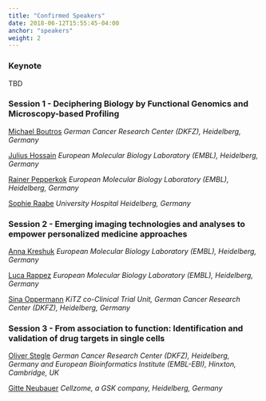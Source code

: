 ```yaml
---
title: "Confirmed Speakers"
date: 2018-06-12T15:55:45-04:00
anchor: "speakers"
weight: 2
---
```


### Keynote

TBD

### Session 1 - Deciphering Biology by Functional Genomics and Microscopy-based Profiling
[Michael Boutros](https://www.dkfz.de/en/signaling/index.php)
*German Cancer Research Center (DKFZ), Heidelberg, Germany*

[Julius Hossain](https://www.embl.de/research/units/cbb/ellenberg/members/index.php?s_personId=CP-60014993)
*European Molecular Biology Laboratory (EMBL), Heidelberg, Germany*

[Rainer Pepperkok](https://www.embl.de/research/units/cbb/pepperkok/index.html)
*European Molecular Biology Laboratory (EMBL), Heidelberg, Germany*

[Sophie Raabe](https://www.klinikum.uni-heidelberg.de/Systems-Medicine-of-Cancer-Drugs.142190.0.html)
*University Hospital Heidelberg, Germany*

### Session 2 - Emerging imaging technologies and analyses to empower personalized medicine approaches

[Anna Kreshuk](https://www.embl.de/research/units/cbb/kreshuk/index.html)
*European Molecular Biology Laboratory (EMBL), Heidelberg, Germany*

[Luca Rappez](https://www.embl.de/research/units/scb/alexandrov/members/index.php?s_personId=CP-60021681) 
*European Molecular Biology Laboratory (EMBL), Heidelberg, Germany*

[Sina Oppermann](https://www.dkfz.de/en/PaedOnko/2010_Research_Oehme.html)
*KiTZ co-Clinical Trial Unit, German Cancer Research Center (DKFZ), Heidelberg, Germany*

### Session 3 - From association to function: Identification and validation of drug targets in single cells

[Oliver Stegle](https://www.embl.de/research/units/genome_biology/stegle/index.html) 
*German Cancer Research Center (DKFZ), Heidelberg, Germany and European Bioinformatics Institute (EMBL-EBI), Hinxton, Cambridge, UK*
  
[Gitte Neubauer](http://biorn.org/about/)
*Cellzome, a GSK company, Heidelberg, Germany*